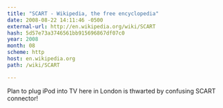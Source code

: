 ```yaml
---
title: "SCART - Wikipedia, the free encyclopedia"
date: 2008-08-22 14:11:46 -0500
external-url: http://en.wikipedia.org/wiki/SCART
hash: 5d57e73a3746561bb915696867df07c0
year: 2008
month: 08
scheme: http
host: en.wikipedia.org
path: /wiki/SCART

---
```


Plan to plug iPod into TV here in London is thwarted by confusing SCART connector! 
